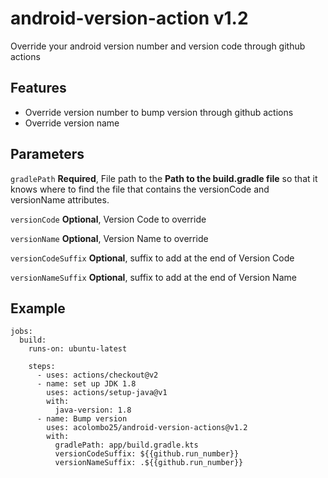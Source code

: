 # android-version-action v1.2
Override your android version number and version code through github actions

## Features
* Override version number to bump version through github actions
* Override version name

## Parameters
`gradlePath`
**Required**, File path to the **Path to the build.gradle file** so that it knows where to find the file that contains the versionCode and versionName attributes.

`versionCode`
**Optional**, Version Code to override

`versionName`
**Optional**, Version Name to override

`versionCodeSuffix`
**Optional**, suffix to add at the end of Version Code

`versionNameSuffix`
**Optional**, suffix to add at the end of Version Name

## Example
```
jobs:
  build:
    runs-on: ubuntu-latest

    steps:
      - uses: actions/checkout@v2
      - name: set up JDK 1.8
        uses: actions/setup-java@v1
        with:
          java-version: 1.8
      - name: Bump version
        uses: acolombo25/android-version-actions@v1.2
        with:
          gradlePath: app/build.gradle.kts
          versionCodeSuffix: ${{github.run_number}}
          versionNameSuffix: .${{github.run_number}}
```
